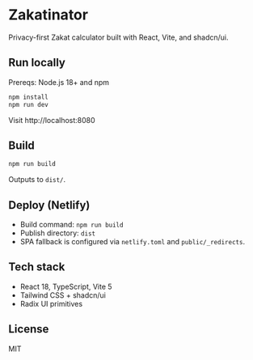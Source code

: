# Zakatinator

Privacy-first Zakat calculator built with React, Vite, and shadcn/ui.

## Run locally

Prereqs: Node.js 18+ and npm

```bash
npm install
npm run dev
```

Visit http://localhost:8080

## Build

```bash
npm run build
```

Outputs to `dist/`.

## Deploy (Netlify)

- Build command: `npm run build`
- Publish directory: `dist`
- SPA fallback is configured via `netlify.toml` and `public/_redirects`.

## Tech stack
- React 18, TypeScript, Vite 5
- Tailwind CSS + shadcn/ui
- Radix UI primitives

## License
MIT
